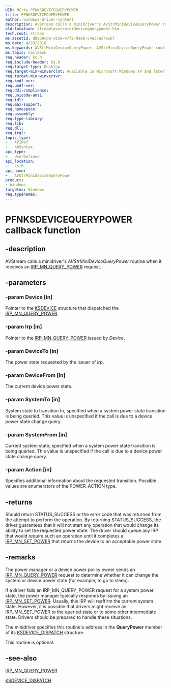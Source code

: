 ```yaml
---
UID: NC:ks.PFNKSDEVICEQUERYPOWER
title: PFNKSDEVICEQUERYPOWER
author: windows-driver-content
description: AVStream calls a minidriver's AVStrMiniDeviceQueryPower routine when it receives an IRP_MN_QUERY_POWER request.
old-location: stream\avstrminidevicequerypower.htm
tech.root: stream
ms.assetid: db839cde-cb3e-47f2-9a06-54e37ac7ac67
ms.date: 4/23/2018
ms.keywords: AVStrMiniDeviceQueryPower, AVStrMiniDeviceQueryPower routine [Streaming Media Devices], PFNKSDEVICEQUERYPOWER, avstclbk_47f0fecd-9906-4582-9f1d-bb80a469ffa6.xml, ks/AVStrMiniDeviceQueryPower, stream.avstrminidevicequerypower
ms.topic: callback
req.header: ks.h
req.include-header: Ks.h
req.target-type: Desktop
req.target-min-winverclnt: Available in Microsoft Windows XP and later operating systems and DirectX 8.0 and later DirectX versions.
req.target-min-winversvr: 
req.kmdf-ver: 
req.umdf-ver: 
req.ddi-compliance: 
req.unicode-ansi: 
req.idl: 
req.max-support: 
req.namespace: 
req.assembly: 
req.type-library: 
req.lib: 
req.dll: 
req.irql: 
topic_type:
-	APIRef
-	kbSyntax
api_type:
-	UserDefined
api_location:
-	ks.h
api_name:
-	AVStrMiniDeviceQueryPower
product:
- Windows
targetos: Windows
req.typenames: 
---
```


# PFNKSDEVICEQUERYPOWER callback function


## -description


AVStream calls a minidriver's <i>AVStrMiniDeviceQueryPower</i> routine when it receives an <a href="https://msdn.microsoft.com/library/windows/hardware/ff551699">IRP_MN_QUERY_POWER</a> request.


## -parameters




### -param Device [in]

Pointer to the <a href="https://msdn.microsoft.com/library/windows/hardware/ff561681">KSDEVICE</a> structure that dispatched the <a href="https://msdn.microsoft.com/library/windows/hardware/ff551699">IRP_MN_QUERY_POWER</a>.


### -param Irp [in]

Pointer to the <a href="https://msdn.microsoft.com/library/windows/hardware/ff551699">IRP_MN_QUERY_POWER</a> issued by <i>Device</i>.


### -param DeviceTo [in]

The power state requested by the issuer of <i>Irp</i>.


### -param DeviceFrom [in]

The current device power state.


### -param SystemTo [in]

System state to transition to, specified when a system power state transition is being queried. This value is unspecified if the call is due to a device power state change query.


### -param SystemFrom [in]

Current system state, specified when a system power state transition is being queried. This value is unspecified if the call is due to a device power state change query.


### -param Action [in]

Specifies additional information about the requested transition. Possible values are enumerators of the POWER_ACTION type.


## -returns



Should return STATUS_SUCCESS or the error code that was returned from the attempt to perform the operation. By returning STATUS_SUCCESS, the driver guarantees that it will not start any operation that would change its ability to set the requested power state. The driver should queue any IRP that would require such an operation until it completes a <a href="https://msdn.microsoft.com/library/windows/hardware/ff551744">IRP_MN_SET_POWER</a> that returns the device to an acceptable power state.




## -remarks



The power manager or a device power policy owner sends an <a href="https://msdn.microsoft.com/library/windows/hardware/ff551699">IRP_MN_QUERY_POWER</a> request to determine whether it can change the system or device power state (for example, to go to sleep).

If a driver fails an IRP_MN_QUERY_POWER request for a system power state, the power manager typically responds by issuing an <a href="https://msdn.microsoft.com/library/windows/hardware/ff551744">IRP_MN_SET_POWER</a>. Usually, this IRP will reaffirm the current system state. However, it is possible that drivers might receive an IRP_MN_SET_POWER to the queried state or to some other intermediate state. Drivers should be prepared to handle these situations.

The minidriver specifies this routine's address in the <b>QueryPower</b> member of its <a href="https://msdn.microsoft.com/library/windows/hardware/ff561693">KSDEVICE_DISPATCH</a> structure.

This routine is optional.




## -see-also




<a href="https://msdn.microsoft.com/library/windows/hardware/ff551699">IRP_MN_QUERY_POWER</a>



<a href="https://msdn.microsoft.com/library/windows/hardware/ff561693">KSDEVICE_DISPATCH</a>
 

 

